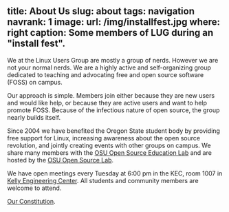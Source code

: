 title: About Us
slug: about
tags: navigation
navrank: 1
image:
    url: /img/installfest.jpg
    where: right
    caption: Some members of LUG during an "install fest".
---
We at the Linux Users Group are mostly a group of nerds. However we are not
your normal nerds. We are a highly active and self-organizing group dedicated
to teaching and advocating free and open source software (FOSS) on campus.

Our approach is simple. Members join either because they are new users and
would like help, or because they are active users and want to help promote
FOSS.  Because of the infectious nature of open source, the group nearly builds
itself.

Since 2004 we have benefited the Oregon State student body by providing free 
support for Linux, increasing awareness about the open source revolution, and 
jointly creating events with other groups on campus. We share many members with 
the [OSU Open Source Education Lab][osel] and are hosted by the [OSU Open Source
Lab][osuosl].

We have open meetings every Tuesday at 6:00 pm in the KEC, room 1007
in [Kelly Engineering Center][KEC]. All students and community members are welcome
to attend. 

[Our Constitution][constitution].

[osel]: http://osel.oregonstate.edu
[osuosl]: http://osuosl.org
[constitution]: /constitution/
[KEC]: http://oregonstate.edu/campusmap/locations/info/870

